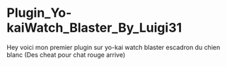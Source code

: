 # Plugin_Yo-kaiWatch_Blaster_By_Luigi31
Hey voici mon premier plugin sur yo-kai watch blaster escadron du chien blanc (Des cheat pour chat rouge arrive)
